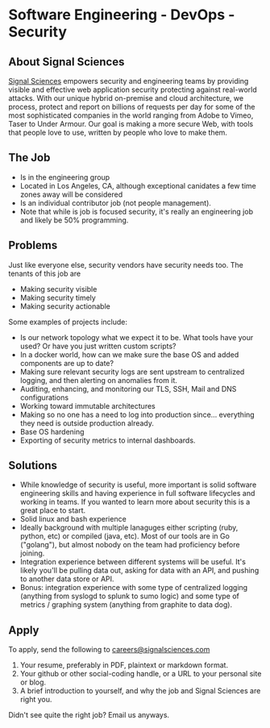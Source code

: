 # Software Engineering - DevOps - Security

## About Signal Sciences

[Signal Sciences](https://signalsciences.com/) empowers security and engineering teams by providing visible and effective web application security protecting against real-world attacks.  With our unique hybrid on-premise and cloud architecture, we process, protect and report on billions of requests per day for some of the most sophisticated companies in the world ranging from Adobe to Vimeo, Taser to Under Armour. Our goal is making a more secure Web, with tools that people love to use, written by people who love to make them.


## The Job

* Is in the engineering group
* Located in Los Angeles, CA, although exceptional canidates a few time zones
  away will be considered
* Is an individual contributor job (not people management).
* Note that while is job is focused security, it's really an engineering job
  and likely be 50% programming.

## Problems

Just like everyone else, security vendors have security needs too.  The
tenants of this job are

* Making security visible
* Making security timely
* Making security actionable

Some examples of projects include:

* Is our network topology what we expect it to be.  What tools have your used?
Or have you just written custom scripts?
* In a docker world, how can we make sure the base OS and added components are
up to date?
* Making sure relevant security logs are sent upstream to centralized logging,
and then alerting on anomalies from it.
* Auditing, enhancing, and monitoring our TLS, SSH, Mail and DNS configurations
* Working toward immutable architectures
* Making so no one has a need to log into production since… everything they need
is outside production already.
* Base OS hardening
* Exporting of security metrics to internal dashboards.

## Solutions

* While knowledge of security is useful, more important is solid software
  engineering skills and having experience in full software lifecycles and
  working in teams.  If
  you wanted to learn more about security this is a great place to start.
* Solid linux and bash experience
* Ideally background with multiple lanaguges either scripting (ruby, python,
  etc) or compiled (java, etc).  Most of our tools are in Go ("golang"), but
  almost nobody on the team had proficiency before joining.
* Integration experience between different systems will be useful.  It's likely you'll be pulling data
  out, asking for data with an API, and pushing to another data store or API.
* Bonus: integration experience with some type of centralized logging (anything from
  syslogd to splunk to sumo logic) and some type of metrics / graphing system
  (anything from graphite to data dog).

## Apply

To apply, send the following to careers@signalsciences.com

1. Your resume, preferably in PDF, plaintext or markdown format.
2. Your github or other social-coding handle, or a URL to your personal site
   or blog.
3. A brief introduction to yourself, and why the job and Signal Sciences
   are right you.

Didn't see quite the right job?  Email us anyways.


